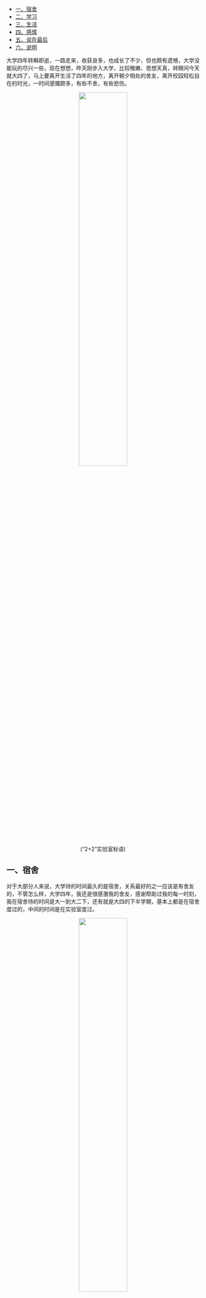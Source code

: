 - [一、宿舍](#一宿舍)
- [二、学习](#二学习)
- [三、生活](#三生活)
- [四、感情](#四感情)
- [五、说在最后](#五说在最后)
- [六、说明](#六说明)

大学四年转瞬即逝，一路走来，收获良多，也成长了不少，但也颇有遗憾，大学没能玩的尽兴一些，现在想想，昨天刚步入大学，比较稚嫩、思想天真，转眼间今天就大四了，马上要离开生活了四年的地方，离开朝夕相处的舍友，离开校园轻松自在的时光，一时间感慨颇多，有些不舍，有些悲伤。

<div align=center><img src='https://mmbiz.qpic.cn/mmbiz_jpg/iaumSdLKJXtT0S15ib0W8XDkEdVDOq6IS7BxbSrQI9joBDIO4BZWwk7QYOtldzyLa3qaY3O6s22Zr9SS7fSmnosg/640?wx_fmt=jpeg&tp=webp&wxfrom=5&wx_lazy=1&wx_co=1&wx_co=1' width="50%" height="50%"></div>
<p align=center>(“2+2”实验室标语)</p>

## 一、宿舍

对于大部分人来说，大学待的时间最久的是宿舍，关系最好的之一应该是有舍友的，不管怎么样，大学四年，我还是很感激我的舍友，感谢帮助过我的每一时刻，我在宿舍待的时间是大一到大二下，还有就是大四的下半学期，基本上都是在宿舍度过的，中间的时间是在实验室度过。

<div align=center><img src='https://mmbiz.qpic.cn/mmbiz_jpg/iaumSdLKJXtT0S15ib0W8XDkEdVDOq6IS7XDQJOQjSib2b9es9sam5QExY3ymCEAY6q66ZGtISsW0d1NEW4XvsxPg/640?wx_fmt=jpeg&tp=webp&wxfrom=5&wx_lazy=1&wx_co=1&wx_co=1&wx_co=1' width="50%" height="50%"></div>
<p align=center>(大四临走，打扫后的宿舍)</p>

我现在还记得大学刚来的那会，一个宿舍住 6 个人，我们是上床下桌，30 号来了 3 个人，我是 31 号来的宿舍，一开始就是进行军训，当时跟宿舍的都还不是很熟，军训期间，也结交了几个关系不错的朋友，之后也没咋联系过。

当时基本上跟宿舍的走动不多，**从大一到大四，去教室上课，基本上我独自一人去，也基本上没跟舍友一起挨着坐过，尽管这样，丝毫不影响宿舍的关系**，大一结束，一个舍友因为一些事情离开学校了，我们宿舍也就剩 5 个人了，基本上外地人、本地人都有，每个人的生活习惯都不一样，大一在宿舍一起开黑打游戏，大二、大三的时候，基本上大家都有自己忙的，大四的时候，基本上就是在一起聊以后的人生和妹纸，在快毕业的时候，一个宿舍的基本上都是喝酒，谈谈大学四年的舍友情，**我的舍友有考上研究生的，有去南方工作的，还有和我一样在北京工作，最后大家的结果都不错，在一起待四年真的是很难得。**

## 二、学习

学习这方面，关于自学编程，本专业课程学校只开过一门 C 语言是跟编程有关，我在这就不多提了，上一篇文章写到了很多编程学习相关，此次更重要的是想从宏观这块谈谈自己大学的整体学习规划，以及自己思想转变的历程。

我初来大学的时候，还是有着高中时候的心态，**大一上课，基本上我早上都早早的去坐在第一排的位置，周围基本上都是女生，当时为了考研，坐那块也是为了更好的学习**，上课认真的听老师讲，下来有时间自己还整理高数笔记，当时的自己，还是一门心思的想学好本专业，为后续的考研做准备，就这样，大二的时候，由于成绩优秀，就有了转专业的资格，此时的我放弃了（主要是当时的自己还想走本专业），我在大二上学期结束的时候，一门心思都在本专业，对编程接触的少。

**到大二的下学期，我是打算走计算机方向之后，大学自己的想法就发生了转变**，上课去的话总坐最后一排，看计算机网络、深入理解操作系统这些书籍，要么就选择性不去，在实验室里面看视频学习。

对于本专业的课程选择性的学习，因为我当时的战略规划是：**走编程行业，找这方面的工作，考研也是跨考计算机专业**，至于每学期本专业的期末考试，我其实到考试前几天，真的是什么都不会，此刻，就找学习认真的女生，问问她们老师画的重点，在去打印店打印几份往年试卷，做几套，看着答案，学学解题思路和一些模板，基本上从大二的下学期开始，自己每年的期末都是考前突击了。

对于我们的专业课程，信号、数电、通原、信息论等，公式特别的多，甚至自己都是熬夜通宵的复习，**这个时候，心中就得明白，平时的时间可以做自己喜欢的事情（比如编程），但是到了期末，就必须好好复习几天，保证不能挂科**，对于自己的时间必须安排合理，通过做几套卷子，熟悉熟悉，只要考前认真的复习一阵，期末的考试还是很容易通过的，就这样，我到大四毕业，也没挂过什么课程，还年年拿奖学金。

<div align=center><img src='https://mmbiz.qpic.cn/mmbiz_jpg/iaumSdLKJXtT0S15ib0W8XDkEdVDOq6IS700U6gGwDy7iaJGJZcklngE6eGkLnx5G1r2NZaL4w9AGBckKcMT9D88Q/640?wx_fmt=jpeg&tp=webp&wxfrom=5&wx_lazy=1&wx_co=1&wx_co=1&wx_co=1&wx_co=1' width="50%" height="50%"></div>
<p align=center>(大一、大二晚自习的教室)</p>

大二下学期之后的自己，有了奋斗的方向，对于编程和本专业的处理，自己心中有数，也在这个时候明白了，大学你所学的专业跟你之后工作所从事的岗位不一样，真的是太常见了，还有，该应付的课程可以根据实际情况选择性的逃，也从另一方面知道了，**大学学到什么东西，掌握到什么程度，跟学校的老师没太大的关系，还得靠自己的学习**，明确了这些之后，基本其后的学习就是按照这个路线走的，一直走到了毕业。

## 三、生活

大学的生活是丰富多彩，充满自由自在的时光，大学是一个人记忆比较深刻，也不舍的地方，毕竟有太多的记忆，太多的人无法抹去。

我在大学以前，是没有用过智能手机的，我记得自己在 2014 年 9 月份入学的时候，是在学校买的 499 的华为手机，还记得大一军训期间，由于下雨，自己当时趟在宿舍床上，看一天电视，当时不知道，就为这个，花费了流量 300 多块钱，**我当时对于流量和 wifi 是没有概念的，也是在大一第一次接触了微信**，为了关注学校的公众号，注册了之后，自己也没咋用过，当时的自己，觉得周围好多人很牛逼，什么都知道，我以前的视野还是眼界，都是很狭窄的，来大学接触了很多新的东西，我主要想围绕下面三个方面阐述一下自己的大学生活。

**游戏**：作为一个男生，大学期间谈论最多的无非就是妹纸和游戏了，游戏是大学生活中很重要的一环，**我大一刚来的时候，跟舍友一样，也曾经疯狂的打了一段时间的 LOL，尤其夏天那会，晚上不断电，通宵的玩，大一我玩的时间还挺多的，现在想想，我自己不后悔，当初玩的挺嗨的**，大二、大三基本上就不咋玩游戏了，有了其他事情忙碌了，直到大三下学期的 4 月底，我拿到腾讯暑期实习 offer，并且我记得特别清楚，在 2017 年的 5 月，自己想换一个手机，抢了 1 个月的米 6，就是没抢上，最后在 5 月底，买了一个小米 5s plus，在实验室学弟的带动下，开始玩起了王者荣耀，在 2017 年底，百度实习的时候，玩起了吃鸡，一直持续到现在吧，不过有了自己的规划，现在也是适当的玩玩，调节放松为主，我觉得大学适当的玩玩游戏没有什么不好。

**社团**：大学来，我一共加了2个社团，**通院青年志愿者协会，和跆拳道社团**，大一的时候，也是懵懵懂懂，看着大家都在积极加入，我也就报名了好几个社团，有些面试没有通过，最后我通过了通院青年志愿者协会，在这个协会里面认识了好多人，大一的我们，我还记得社团聚餐，去外面卖报纸、去义务支教、义务献血，去给杨虎城扫墓，**一起做了好多的活动，增加了社会实践能力，也结交了一些朋友，并且在里面也认识了我大学中最为重要的朋友之一。**

**说起跆拳道，真的是自己非常的庆幸当初的果断，加入这个社团**，跆拳道纳新的时候，交280块钱，送一身道服，并且可以免费的训练四年，我当初想的就是大学的强身健体，就果断的加入，我在跆拳道待了1年半，每周训练2次课程，每次从6点的热身，到晚上我们在道馆玩到11点才回宿舍，当时热身的话，都是光脚去操场，男生至少跑7圈，然后在各种体能训练，晚上基本上是各种压柔韧，各种腿法，基本上我是坚持每次都去训练的，**在思想上，在精神上对我都是极大的提升，在这里，我很充实，锻炼了身体，结交了不少好朋友，毕竟是一起战斗过的，感情能更深一些。**

<div align=center><img src='https://mmbiz.qpic.cn/mmbiz_jpg/iaumSdLKJXtT0S15ib0W8XDkEdVDOq6IS7rYIFzdDZkCPaFCicW99ZxzX72y8ibDDovKkd5ZNzH8MpFoziaia5KCgVFg/640?wx_fmt=jpeg&tp=webp&wxfrom=5&wx_lazy=1&wx_co=1&wx_co=1' width="50%" height="50%"></div>
<p align=center>(大一一起训练的道友)</p>

**旅游**：我这个人，其实挺喜欢出去走走，去看看外面的世界，大学四年，我腾讯暑假实习的时候，去过深圳、澳门、百度实习的时候，去过北京、天津、张家口、毕业旅行，去过重庆、厦门，虽然不多，**但在大学时光，能有这个出去走走的机会，自己真的还是挺珍惜的，在一定的层面也影响了我。**

<div align=center><img src='https://mmbiz.qpic.cn/mmbiz_jpg/iaumSdLKJXtT0S15ib0W8XDkEdVDOq6IS7hR4a0jR11Cucric1QRsqF19a17caLian2MI83kMXLxqxNkqLcXFYkyFw/640?wx_fmt=jpeg&tp=webp&wxfrom=5&wx_lazy=1&wx_co=1&wx_co=1' width="50%" height="50%"></div>
<p align=center>(澳门旅游时所摄)</p>

## 四、感情

谈起大学生活，谈恋爱这个是必须要说道的，我先说说自己的一些情况，我在小学、初中、高中上都没谈过，基本上都是属于暗恋阶段，以前的自己很不自信，我现在都记得，高中时候，我舍友喜欢一个妹纸，还在追人家，一起叫出来吃过饭，我其实以前也认识这个妹纸，我那时候真的挺喜欢她的，那个妹纸是真的好看，也有气质，当时主要是我舍友还在追她，一个宿舍的，我想想也就算了，第二是自己真的不敢，太怂了，后面我舍友没追上，**我到高中结束，也一直是处于暗恋阶段，也不敢追。**

大学刚来的自己，是比较单纯，害羞的，还是有些不太敢追女生，在大学校园，那么多的妹纸，不管怎么样，总会遇到自己喜欢的，我在大一，跆拳道社团，其实也遇到了一个喜欢的妹纸，也开始在接触，之后知道人家有对象，也就放弃了，在大一下的时候，机缘巧合，因为一起听学校的公开课认识了一个妹纸，这个妹纸真的很不错，加了 qq、微信，之后断断续续的，也算是有一些联系。等到大二上学期的时候，我是在微信上给妹纸表白的，说我喜欢她，我现在还记得，她很惊讶，连续追问我，为什么喜欢她，喜欢她什么地方，我当时就说了一下，她也没表态，之后的几个月，也试着交往了 3 个月左右吧，最后，她说自己要考研，不想在这耽误时间，就明确的告诉我不合适，我其实，现在想想，为什么自己当初不大加挽留一下，真的觉得自己那个时候的情商是真的低，在之后，我进入实验室，也一心在编程和找工作这块了，也就没谈了。

<div align=center><img src='https://mmbiz.qpic.cn/mmbiz_jpg/iaumSdLKJXtT0S15ib0W8XDkEdVDOq6IS7nCiaF3pDZmKNNVus2Htm34wM5Z2HGDuoQaOjsJsrTxtdYow1YFJ7Vuw/640?wx_fmt=jpeg&tp=webp&wxfrom=5&wx_lazy=1&wx_co=1' width="50%" height="50%"></div>
<p align=center>(最终被拒的地方)</p>

## 五、说在最后

我大学主要是围绕了三拨人，**一是本专业的同学，二是我跆拳道社团认识的，三就是我实验室认识的**，他们基本上就围绕了我的大学四年，我基本上都是跟这批人在打交道，自己的大学，自己感觉还算经历丰富，最后也找了一个不错的工作。

大学，每一年都很重要，但是总有人问我，哪一年最重要，根据自己的大学经验，我觉得最重要的是大三，此时的自己早已熟悉校园环境，对于自己的人生目标也渐渐清晰，**大三这一年，将是你努力学习技能以及不断做出选择的过程。**

我觉得以下的几件事情，是大学必须早早规划要做的：

1. 在大一，甚至大二的时候，必须对自己以后想要从事什么方向有一个大致的规划；
2. 大学，一定的多跑跑步，打打球，去锻炼身体；
3. 培养自己一个兴趣爱好，打游戏、唱歌、跳舞、游泳、弹吉他这些都可以，有个一技之长，在以后面对更大压力的时候可以轻松的舒缓；
4. 一定的谈一场恋爱（必须的敢追，的大胆一些），不成是一个经历，如果成了，在大学里能找到相伴一生的人是非常的重要和有意义的；
5. 最后，有时间多读读书，多出去走走，看看外面的世界；

## 六、说明

原创文章链接：[我的大学四年](https://mp.weixin.qq.com/s?__biz=MzU4MjQ3NzEyNA==&mid=2247483748&idx=1&sn=61313b1413dd3e143f436849112ed0fe&chksm=fdb6f54fcac17c59ca2afa6ee2acd0b849a1a2b31d16c6f5a48e0d68d1ad86245bcd36c816fa&token=1469515448&lang=zh_CN#rd)
